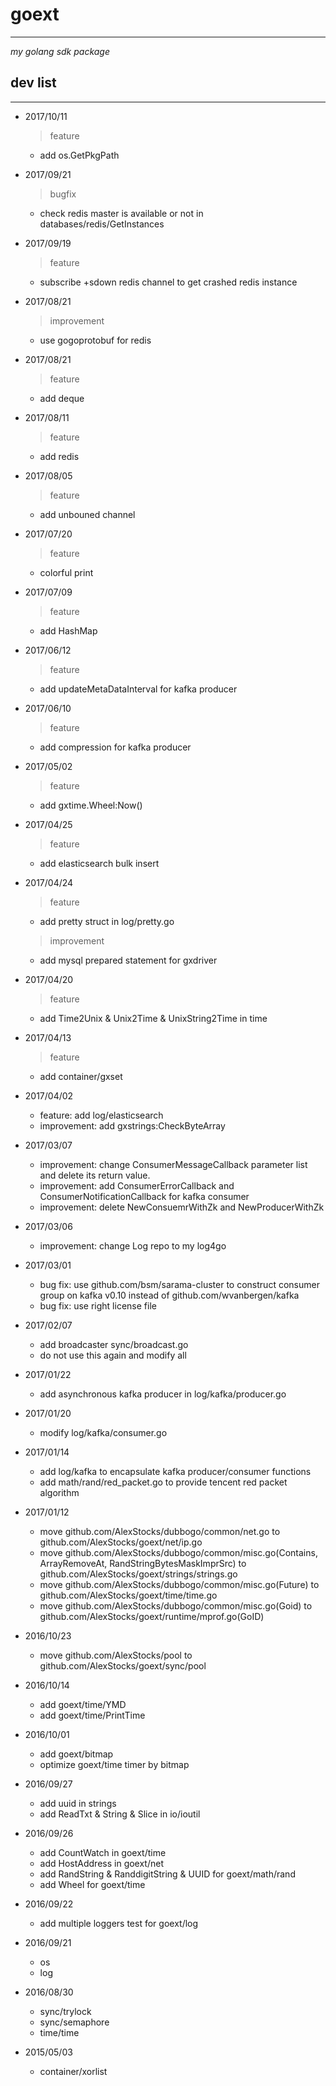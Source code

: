 # goext #
---
*my golang sdk package*

## dev list ##
---

- 2017/10/11
	> feature
	* add os.GetPkgPath
	
- 2017/09/21
	> bugfix
	* check redis master is available or not in databases/redis/GetInstances

- 2017/09/19
	> feature
	* subscribe +sdown redis channel to get crashed redis instance

- 2017/08/21
	> improvement
	* use gogoprotobuf for redis

- 2017/08/21
	> feature
	* add deque

- 2017/08/11
	> feature
	* add redis

- 2017/08/05
	> feature
	* add unbouned channel

- 2017/07/20
	> feature
	* colorful print

- 2017/07/09
	> feature
	* add HashMap

- 2017/06/12
	> feature
	* add updateMetaDataInterval for kafka producer

- 2017/06/10
	> feature
	* add compression for kafka producer

- 2017/05/02
	> feature
	* add gxtime.Wheel:Now()

- 2017/04/25
	> feature
	* add elasticsearch bulk insert
	
- 2017/04/24

   > feature
   * add pretty struct in log/pretty.go

   > improvement
   * add mysql prepared statement for gxdriver

- 2017/04/20

   > feature
   * add Time2Unix & Unix2Time & UnixString2Time in time

- 2017/04/13

    > feature
	* add container/gxset

- 2017/04/02
    * feature: add log/elasticsearch
    * improvement: add gxstrings:CheckByteArray

- 2017/03/07
    * improvement: change ConsumerMessageCallback parameter list and delete its return value.
    * improvement: add ConsumerErrorCallback and ConsumerNotificationCallback for kafka consumer
    * improvement: delete NewConsuemrWithZk and NewProducerWithZk

- 2017/03/06
    * improvement: change Log repo to my log4go

- 2017/03/01
    * bug fix: use github.com/bsm/sarama-cluster to construct consumer group on kafka v0.10 instead of github.com/wvanbergen/kafka
	* bug fix: use right license file

- 2017/02/07
    * add broadcaster sync/broadcast.go
	* do not use this again and modify all

- 2017/01/22
    * add asynchronous kafka producer in log/kafka/producer.go

- 2017/01/20
    * modify log/kafka/consumer.go

- 2017/01/14
    * add log/kafka to encapsulate kafka producer/consumer functions
    * add math/rand/red_packet.go to provide tencent red packet algorithm

- 2017/01/12
    * move github.com/AlexStocks/dubbogo/common/net.go to github.com/AlexStocks/goext/net/ip.go
    * move github.com/AlexStocks/dubbogo/common/misc.go(Contains, ArrayRemoveAt, RandStringBytesMaskImprSrc) to github.com/AlexStocks/goext/strings/strings.go
    * move github.com/AlexStocks/dubbogo/common/misc.go(Future) to github.com/AlexStocks/goext/time/time.go
    * move github.com/AlexStocks/dubbogo/common/misc.go(Goid) to github.com/AlexStocks/goext/runtime/mprof.go(GoID)

- 2016/10/23
    * move github.com/AlexStocks/pool to github.com/AlexStocks/goext/sync/pool

- 2016/10/14
    * add goext/time/YMD
    * add goext/time/PrintTime

- 2016/10/01
    * add goext/bitmap
    * optimize goext/time timer by bitmap

- 2016/09/27
    * add uuid in strings
    * add ReadTxt & String & Slice in io/ioutil

- 2016/09/26
    * add CountWatch in goext/time
    * add HostAddress in goext/net
    * add RandString & RanddigitString & UUID for goext/math/rand
    * add Wheel for goext/time

- 2016/09/22
    * add multiple loggers test for goext/log

- 2016/09/21
    * os
    * log

- 2016/08/30
    * sync/trylock
    * sync/semaphore
    * time/time

- 2015/05/03
    * container/xorlist
